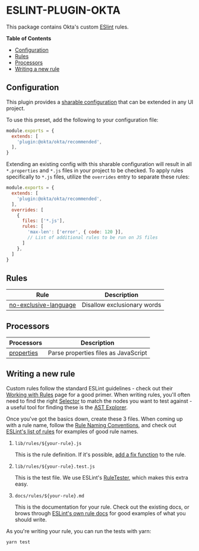 # ESLINT-PLUGIN-OKTA

This package contains Okta's custom [ESlint](https://eslint.org/) rules.

**Table of Contents**

<!-- TOC depthFrom:2 -->

- [Configuration](#configuration)
- [Rules](#rules)
- [Processors](#processors)
- [Writing a new rule](#writing-a-new-rule)

<!-- /TOC -->

## Configuration

This plugin provides a [sharable configuration](https://eslint.org/docs/developer-guide/shareable-configs) that can be extended in any UI project.

To use this preset, add the following to your configuration file:

```js
module.exports = {
  extends: [
    'plugin:@okta/okta/recommended',
  ],
}
```

Extending an existing config with this sharable configuration will result in all `*.properties` and `*.js` files in your project to be checked. To apply rules specifically to `*.js` files, utilize the `overrides` entry to separate these rules:

```js
module.exports = {
  extends: [
    'plugin:@okta/okta/recommended',
  ],
  overrides: [
    {
      files: ['*.js'],
      rules: [
        'max-len': ['error', { code: 120 }],
        // List of additional rules to be run on JS files
      ]
    },
  ]
}
```

## Rules

| Rule | Description |
| -- | -- |
| [no-exclusive-language](docs/rules/no-exclusive-language.md) | Disallow exclusionary words |

## Processors

| Processors | Description |
| -- | -- |
| [properties](docs/processors/properties.md) | Parse properties files as JavaScript |

## Writing a new rule

Custom rules follow the standard ESLint guidelines - check out their [Working with Rules](https://eslint.org/docs/developer-guide/working-with-rules) page for a good primer. When writing rules, you'll often need to find the right [Selector](https://eslint.org/docs/developer-guide/selectors) to match the nodes you want to test against - a useful tool for finding these is the [AST Explorer](https://astexplorer.net/).

Once you've got the basics down, create these 3 files. When coming up with a rule name, follow the [Rule Naming Conventions](https://eslint.org/docs/developer-guide/working-with-rules#rule-naming-conventions), and check out [ESLint's list of rules](https://eslint.org/docs/rules/) for examples of good rule names.

1. `lib/rules/${your-rule}.js`

    This is the rule definition. If it's possible, [add a fix function](https://eslint.org/docs/developer-guide/working-with-rules#applying-fixes) to the rule.

2. `lib/rules/${your-rule}.test.js`

    This is the test file. We use ESLint's [RuleTester](https://eslint.org/docs/developer-guide/nodejs-api#ruletester), which makes this extra easy.

3. `docs/rules/${your-rule}.md`

    This is the documentation for your rule. Check out the existing docs, or brows through [ESLint's own rule docs](https://github.com/eslint/eslint/tree/master/docs/rules) for good examples of what you should write.

As you're writing your rule, you can run the tests with yarn:

```bash
yarn test
```
